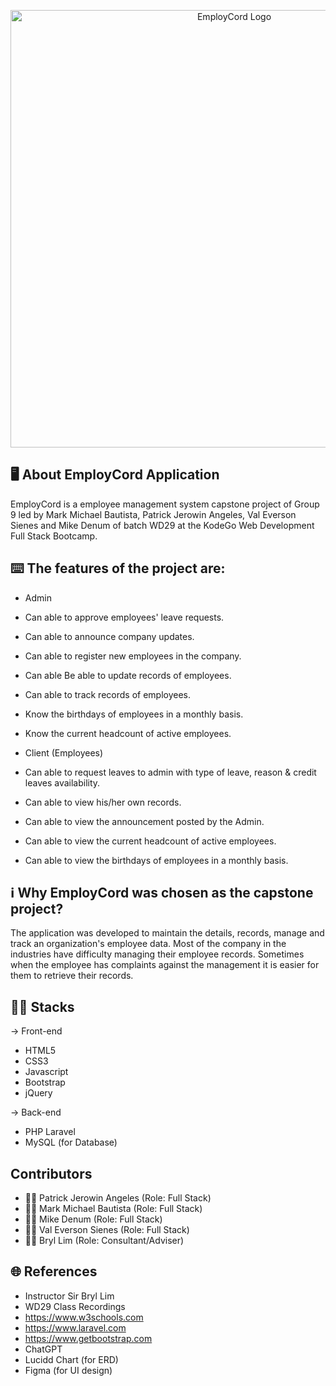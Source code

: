 <p align="center"><a href="https://employcord.kodego.online" target="_blank"><img src="https://i.ibb.co/RDTD95Z/logo.png" width="700" alt="EmployCord Logo"></a></p>

<p align="center">

</p>

## 🖥️ About EmployCord Application

EmployCord is a employee management system capstone project of Group 9 led by Mark Michael Bautista, Patrick Jerowin Angeles, Val Everson Sienes and Mike Denum of batch WD29 at the KodeGo Web Development Full Stack Bootcamp.

## ⌨️ The features of the project are:

- Admin
- Can able to approve employees' leave requests. 
- Can able to announce company updates.
- Can able to register new employees in the company.
- Can able Be able to update records of employees.
- Can able to track records of employees. 
- Know the birthdays of employees in a monthly basis.
- Know the current headcount of active employees.

- Client (Employees)
- Can able to request leaves to admin with type of leave, reason & credit leaves availability.
- Can able to view his/her own records.
- Can able to view the announcement posted by the Admin.
- Can able to view the current headcount of active employees.
- Can able to view the birthdays of employees in a monthly basis.

## ℹ️ Why EmployCord was chosen as the capstone project?

The application was developed to maintain the details, records, manage and track an organization's employee data. Most of the company in the industries have difficulty managing their employee records. Sometimes when the employee has complaints against the management it is easier for them to retrieve their records.

## 👨‍💻 Stacks

-> Front-end
- HTML5
- CSS3
- Javascript
- Bootstrap
- jQuery

-> Back-end
- PHP Laravel
- MySQL (for Database)

## Contributors
- 👨‍💼 Patrick Jerowin Angeles (Role: Full Stack)
- 👨‍💼 Mark Michael Bautista (Role: Full Stack)
- 👨‍💼 Mike Denum (Role: Full Stack)
- 👨‍💼 Val Everson Sienes (Role: Full Stack)
- 🧑‍🏫 Bryl Lim (Role: Consultant/Adviser)

## 🌐 References
- Instructor Sir Bryl Lim
- WD29 Class Recordings
- https://www.w3schools.com
- https://www.laravel.com
- https://www.getbootstrap.com
- ChatGPT
- Lucidd Chart (for ERD)
- Figma (for UI design)

